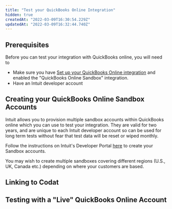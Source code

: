 ```yaml
---
title: "Test your QuickBooks Online Integration"
hidden: true
createdAt: "2022-03-09T16:30:54.229Z"
updatedAt: "2022-03-09T16:32:44.740Z"
---
```


## Prerequisites

Before you can test your integration with QuickBooks online, you will need to

- Make sure you have [Set up your QuickBooks Online integration](https://docs.codat.io/docs/accounting-quickbooksonline-new-setup) and enabled the "QuickBooks Online Sandbox" integration.
- Have an Intuit developer account

## Creating your QuickBooks Online Sandbox Accounts

Intuit allows you to provision multiple sandbox accounts within QuickBooks online which you can use to test your integration. They are valid for two years, and are unique to each Intuit developer account so can be used for long term tests without fear that test data will be reset or wiped monthly.

Follow the instructions on Intuit's Developer Portal <a href="https://developer.intuit.com/app/developer/qbo/docs/develop/sandboxes/manage-your-sandboxes" target="_blank">here</a> to create your Sandbox accounts.

You may wish to create multiple sandboxes covering different regions (U.S., UK, Canada etc.) depending on where your customers are based.

## Linking to Codat

## Testing with a "Live" QuickBooks Online Account
